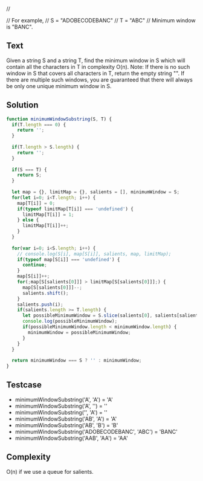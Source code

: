 // 

// For example,
// S = "ADOBECODEBANC"
// T = "ABC"
// Minimum window is "BANC".

## Text
Given a string S and a string T, find the minimum window in S which will contain all the characters in T in complexity O(n).
Note: If there is no such window in S that covers all characters in T, return the empty string "". If there are multiple such windows, you are guaranteed that there will always be only one unique minimum window in S.

## Solution
```javascript
function minimumWindowSubstring(S, T) {
  if(T.length === 0) {
    return '';
  }
  
  if(T.length > S.length) {
    return '';
  }
  
  if(S === T) {
    return S;
  }
  
  let map = {}, limitMap = {}, salients = [], minimumWindow = S;
  for(let i=0; i<T.length; i++) {
    map[T[i]] = 0;
    if(typeof limitMap[T[i]] === 'undefined') {
      limitMap[T[i]] = 1;
    } else {
      limitMap[T[i]]++;
    }
  }
  
  for(var i=0; i<S.length; i++) {
    // console.log(S[i], map[S[i]], salients, map, limitMap);
    if(typeof map[S[i]] === 'undefined') {
      continue;
    }
    map[S[i]]++;
    for(;map[S[salients[0]]] > limitMap[S[salients[0]]];) {
      map[S[salients[0]]]--;
      salients.shift();
    }
    salients.push(i);
    if(salients.length >= T.length) {
      let possibleMinimumWindow = S.slice(salients[0], salients[salients.length - 1] + 1);
      console.log(possibleMinimumWindow);
      if(possibleMinimumWindow.length < minimumWindow.length) {
        minimumWindow = possibleMinimumWindow;
      }
    }
  }
  
  return minimumWindow === S ? '' : minimumWindow;
}
```

## Testcase
- minimumWindowSubstring('A', 'A') = 'A'
- minimumWindowSubstring('A', '') = ''
- minimumWindowSubstring('', 'A') = ''
- minimumWindowSubstring('AB', 'A') = 'A'
- minimumWindowSubstring('AB', 'B') = 'B'
- minimumWindowSubstring('ADOBECODEBANC', 'ABC') = 'BANC'
- minimumWindowSubstring('AAB', 'AA') = 'AA'

## Complexity
O(n) if we use a queue for salients.
